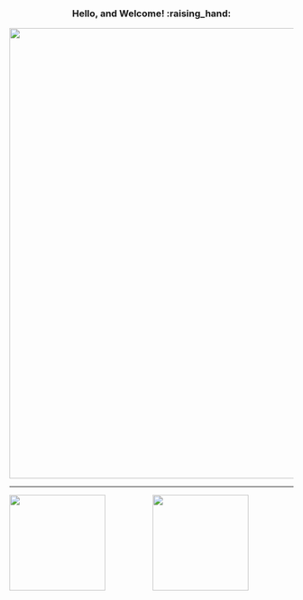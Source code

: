 <!---## [GitHub Profile Trophy](https://github.com/ryo-ma/github-profile-trophy)--->
<h3 align="center">Hello, and Welcome! :raising_hand:</h3>

<div align="center">
  <img width="800" src="https://github-profile-trophy.vercel.app/api?username=Fah22&count_private=true&include_all_commits=true&theme=dracula&title=Repositories,Commit,Followers,Stars,PullRequest,Issues" />
 </div>
 
 <hr />
 
 <div align="center">
  <img height="170" align="left" src="https://github-readme-stats.vercel.app/api?username=Fah22&count_private=true&include_all_commits=true&theme=dracula" />
  <img height="170" src="https://github-readme-stats.vercel.app/api/top-langs/?username=Fah22&layout=compact&theme=dracula&show_icons=true" />
</div>
 
 <!--- <img align="center" src="https://github-readme-stats.vercel.app/api/top-langs/?username=Fah22&layout=compact&theme=dracula&show_icons=true" /> --->



<!---
Fah22/Fah22 is a ✨ special ✨ repository because its `README.md` (this file) appears on your GitHub profile.
You can click the Preview link to take a look at your changes.
--->
